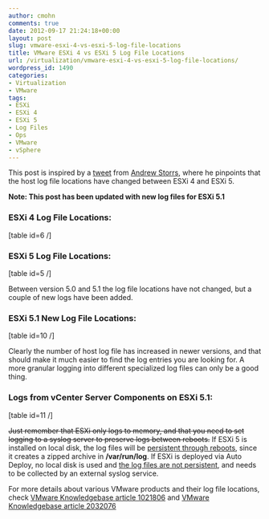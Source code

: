 ```yaml
---
author: cmohn
comments: true
date: 2012-09-17 21:24:18+00:00
layout: post
slug: vmware-esxi-4-vs-esxi-5-log-file-locations
title: VMware ESXi 4 vs ESXi 5 Log File Locations
url: /virtualization/vmware-esxi-4-vs-esxi-5-log-file-locations/
wordpress_id: 1490
categories:
- Virtualization
- VMware
tags:
- ESXi
- ESXi 4
- ESXi 5
- Log Files
- Ops
- VMware
- vSphere
---
```


This post is inspired by a [tweet](http://twitter.com/#!/astorrs/status/113710978868326400) from [Andrew Storrs](http://twitter.com/astorrs), where he pinpoints that the host log file locations have changed between ESXi 4 and ESXi 5.

**Note: This post has been updated with new log files for ESXi 5.1**


### ESXi 4 Log File Locations:


[table id=6 /]


### ESXi 5 Log File Locations:


[table id=5 /]

Between version 5.0 and 5.1 the log file locations have not changed, but a couple of new logs have been added.





### ESXi 5.1 New Log File Locations:






[table id=10 /]




Clearly the number of host log file has increased in newer versions, and that should make it much easier to find the log entries you are looking for. A more granular logging into different specialized log files can only be a good thing.





### Logs from vCenter Server Components on ESXi 5.1:






[table id=11 /]






<del>Just remember that ESXi only logs to memory, and that you need to set logging to a syslog server to preserve logs between reboots.</del> If ESXi 5 is installed on local disk, the log files will be [persistent through reboots](http://vninja.net/virtualization/vmware-esxi-4-vs-esxi-5-log-file-locations/#comment-3971), since it creates a zipped archive in **/var/run/log**. If ESXi is deployed via Auto Deploy, no local disk is used and [the log files are not persistent](http://vninja.net/virtualization/vmware-esxi-4-vs-esxi-5-log-file-locations/#comment-3973), and needs to be collected by an external syslog service.

For more details about various VMware products and their log file locations, check [VMware Knowledgebase article 1021806](http://kb.vmware.com/selfservice/search.do?cmd=displayKC&docType=kc&docTypeID=DT_KB_1_1&externalId=1021806) and [VMware Knowledgebase article 2032076](http://kb.vmware.com/selfservice/microsites/search.do?language=en_US&cmd=displayKC&externalId=2032076)
